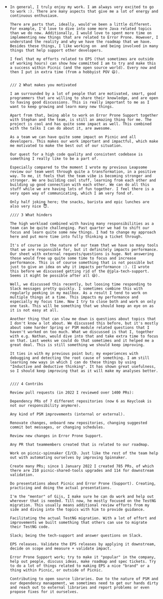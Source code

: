 - ```
  In general, I truly enjoy my work. I am always very excited to go to work :). There are many aspects that give me a lot of energy and continuous enthusiasm.
  
  There are parts that, ideally, would've been a little different. For example, I'd love to dive into some more Java related topics than we do now. Additionally, I would love to spent more time on implementing new things that are related to Error Prone. However, I understand the reality and why we have the roadmap that we have. Besides these things, I like working on  and being involved in many things that help support other developers. 
  
  I feel that my efforts related to EPS (that sometimes are outside of working hours) can show how committed I am to try and make this a success within Picnic (and the open source world). Every now and then I put in extra time (from a hobbyist POV 😄).
  
  
  /// 2 What makes you motivated 
  
  I am surrounded by a lot of people that are motivated, smart, good programmers that are willing to share their knowledge, and are open to having good discussions. This is really important to me as I want to keep growing and learn many new things.
  
  Apart from that, being able to work on Error Prone Support together with Stephan and the team, is still an amazing thing for me. The project is cool and has quite some impact as well. This combined with the talks I can do about it, are awesome.
  
  As a team we can have quite some impact on Picnic and all developers. This makes our work important and impactful, which make me motivated to make the best out of our situation. 
  
  Our quest for a high code quality and consistent codebase is something I really like to be a part of.
  
  Especially compared to the moment I wrote my previous Leapsome review our team went through quite a transformation, in a positive way. To me, it feels that the team vibe is becoming stronger and stronger. We are building cool stuff, learning from each other and building up good connection with each other. We can do all this stuff while we are having lots of fun together. I feel there is a very open way of communicating, which I am very fond of.
  
  Only half joking here; the snacks, barista and epic lunches are also very nice 😇.
  
  //// 3 What hinders
  
  The high workload combined with having many responsibilities as a team can be quite challenging. Past quarter we had to shift our focus and learn quite some new things. I had to change my approach here and put more time into fully thinking a ticket through.
  
  It's of course in the nature of our team that we have so many tools that we are responsible for, but it definitely impacts performance. Our sheet with external requests/questions is huge. Not answering those would free up quite some time to focus and increase performance. This is of course something that is not possible but just to give an idea on why it impacts performance :). (I wrote this before we discussed getting rid of the @jpla-tech-support. Seems it might be possible after all 😅).
  
  Well, we discussed this recently, but loosing time responding to Slack messages pretty quickly. I sometimes combine this with regularly peeking in my mailbox. As a result I tend to work on multiple things at a time. This impacts my performance and especially my focus time. Now I try to close both and work on only one task. This will be something that we should keep an eye on as it is not easy at all.
  
  Another thing that can slow me down is questions about topics that I don't know a lot about. We discussed this before, but it's mostly about some harder Spring or PSM module related questions that I haven't worked on too much. What we discussed is that I, together with e.g. Nathan, would dive into that and take extra time to focus on that. Last weeks we could do that sometimes and it helped me a great deal. This is still something we should keep improving. 
  
  It ties in with my previous point but; my experiences with debugging and detecting the root cause of something. I am still learning new ways in which I can do these things by using "Inductive and deductive thinking". It has shown great usefulness, so I should keep improving that as it will make my analyses better.
  
  
  //// 4 Contribs
  
  Review pull requests (in 2022 I reviewed over 1400 PRs):
  
  Dependency PRs of 7 different repositories (now 6 as Keycloak is not our responsibility anymore).
  
  Any kind of PSM improvements (internal or external).
  
  Renovate changes, onboard new repositories, changing suggested commit bot messages, or changing schedules.
  
  Review new changes in Error Prone Support.
  
  Any PR that teammembers created that is related to our roadmap.
  
  Work on picnic-spinnaker CI/CD. Just like the rest of the team help out with automating ourselves by improving Spinnaker.
  
  Create many PRs; since 1 January 2022 I created 785 PRs, of which there are 210 picnic-shared-tools upgrades and 114 for downstream validation.
  
  Do presentations about Picnic and Error Prone (Support). Creating, practicing and doing the actual presentations.
  
  I'm the "mentor" of Gijs, I make sure he can do work and help out wherever that is needed. Till now, he mostly focused on the TestNG migration. This usually means additional review efforts from my side and diving into the topics with him to provide guidance.
  
  Facilitating the actual TestNG migration. With a lot of effort and improvements we built something that others can use to migrate their TestNG code.
  
  Slack; being the tech-support and answer questions on Slack.
  
  EPS releases. Validate the EPS releases by applying it downstream, decide on scope and measure + validate impact.
  
  Error Prone Support work; try to make it "popular" in the company, help out people, discuss ideas, make roadmap and spec tickets. Try to do a lot of things related to making EPS a nice "brand" or a thing within Picnic, or outside of Picnic.
  
  Contributing to open source libraries. Due to the nature of PSM and our dependency management, we sometimes need to get our hands dirty and reach out to external libraries and report problems or even propose fixes for it ourselves.
  
  
  ```